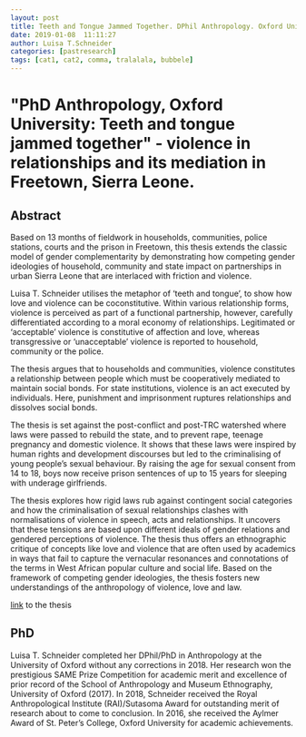 ```yaml
---
layout: post
title: Teeth and Tongue Jammed Together. DPhil Anthropology. Oxford University
date: 2019-01-08  11:11:27
author: Luisa T.Schneider
categories: [pastresearch]
tags: [cat1, cat2, comma, tralalala, bubbele]
---
```

# "PhD Anthropology, Oxford University: Teeth and tongue jammed together" - violence in relationships and its mediation in Freetown, Sierra Leone.

## Abstract


Based on 13 months of fieldwork in households, communities, police stations, courts and the prison in Freetown, this thesis extends the classic model of gender complementarity by demonstrating how competing gender ideologies of household, community and state impact on partnerships in urban Sierra Leone that are interlaced with friction and violence.

Luisa T. Schneider utilises the metaphor of ‘teeth and tongue’, to show how love and violence can be coconstitutive. Within various relationship forms, violence is perceived as part of a functional partnership, however, carefully differentiated according to a moral economy of relationships. Legitimated or ‘acceptable’ violence is constitutive of affection and love, whereas transgressive or ‘unacceptable’ violence is reported to household, community or the police.

The thesis argues that to households and communities, violence constitutes a relationship between people which must be cooperatively mediated to maintain social bonds. For state institutions, violence is an act executed by individuals. Here, punishment and imprisonment ruptures relationships and dissolves social bonds.

The thesis is set against the post-conflict and post-TRC watershed where laws were passed to rebuild the state, and to prevent rape, teenage pregnancy and domestic violence. It shows that these laws were inspired by human rights and development discourses but led to the criminalising of young people’s sexual behaviour. By raising the age for sexual consent from 14 to 18, boys now receive prison sentences of up to 15 years for sleeping with underage girlfriends.

The thesis explores how rigid laws rub against contingent social categories and how the criminalisation of sexual relationships clashes with normalisations of violence in speech, acts and relationships. It uncovers that these tensions are based upon different ideals of gender relations and gendered perceptions of violence. The thesis thus offers an ethnographic critique of concepts like love and violence that are often used by academics in ways that fail to capture the vernacular resonances and connotations of the terms in West African popular culture and social life. Based on the framework of competing gender ideologies, the thesis fosters new understandings of the anthropology of violence, love and law.


[link](https://ora.ox.ac.uk/objects/uuid:ad1755fa-e2c4-4a55-b790-684b8d31658b) to the thesis

## PhD
Luisa T. Schneider completed her DPhil/PhD in Anthropology at the University of Oxford without any corrections in 2018. Her research won the prestigious SAME Prize Competition for academic merit and excellence of prior record of the School of Anthropology and Museum Ethnography, University of Oxford (2017). In 2018, Schneider received the Royal Anthropological Institute (RAI)/Sutasoma Award for outstanding merit of research about to come to conclusion. In 2016, she received the Aylmer Award of St. Peter’s College, Oxford University for academic achievements.